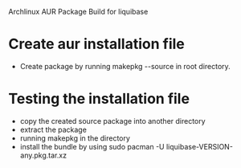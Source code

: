 Archlinux AUR Package Build for liquibase

Create aur installation file
================================
* Create package by running makepkg --source in root directory.

Testing the installation file
================================
* copy the created source package into another directory
* extract the package
* running makepkg in the directory
* install the bundle by using sudo pacman -U liquibase-VERSION-any.pkg.tar.xz 

